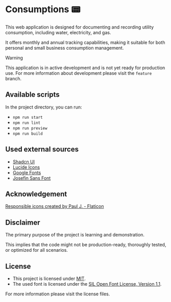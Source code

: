 # Consumptions 📟

This web application is designed for documenting and recording utility consumption, including water, electricity, and gas.

It offers monthly and annual tracking capabilities, making it suitable for both personal and small business consumption management.

> [!WARNING]
> This application is in active development and is not yet ready for production use. For more information about development please visit the `feature` branch.

## Available scripts

In the project directory, you can run:

- `npm run start`
- `npm run lint`
- `npm run preview`
- `npm run build`

## Used external sources

- [Shadcn UI](https://ui.shadcn.com/)
- [Lucide Icons](https://lucide.dev)
- [Google Fonts](https://fonts.google.com)
- [Josefin Sans Font](https://github.com/googlefonts/josefinsans)

## Acknowledgement

<a href="https://www.flaticon.com/free-icons/responsible" title="Responsible icons">Responsible icons created by Paul J. - Flaticon</a>

## Disclaimer

The primary purpose of the project is learning and demonstration.

This implies that the code might not be production-ready, thoroughly tested, or optimized for all scenarios.

## License

- This project is licensed under [MIT](https://github.com/tothlevente/consumptions/blob/main/LICENSE).
- The used font is licensed under the [SIL Open Font License, Version 1.1](https://fonts.google.com/specimen/Josefin+Sans/license).

For more information please visit the license files.
